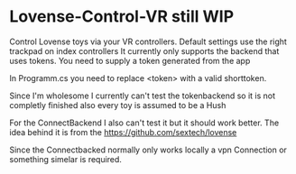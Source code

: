 # Lovense-Control-VR still WIP
Control Lovense toys via your VR controllers.
Default settings use the right trackpad on index controllers
It currently only supports the backend that uses tokens. You need to supply a token generated from the app

In Programm.cs you need to replace \<token> with a valid shorttoken.

Since I'm wholesome I currently can't test the tokenbackend so it is not completly finished also every toy is assumed to be a Hush

For the ConnectBackend I also can't test it but it should work better. The idea behind it is from the https://github.com/sextech/lovense

Since the Connectbacked normally only works locally a vpn Connection or something simelar is required.